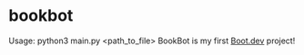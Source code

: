 # bookbot
Usage: python3 main.py <path_to_file>
BookBot is my first [Boot.dev](https://www.boot.dev) project!
